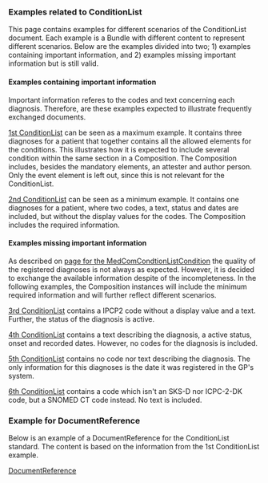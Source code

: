 ### Examples related to ConditionList
This page contains examples for different scenarios of the ConditionList document. Each example is a Bundle with different content to represent different scenarios. Below are the examples divided into two; 1) examples containing important information, and 2) examples missing important information but is still valid.

#### Examples containing important information
Important information referes to the codes and text concerning each diagnosis. Therefore, are these examples expected to illustrate frequently exchanged documents. 

[1st ConditionList](Bundle-23d8ece4-7cff-47c1-9680-571377c6ea74.html) can be seen as a maximum example. It contains three diagnoses for a patient that together contains all the allowed elements for the conditions. This illustrates how it is expected to include several condition within the same section in a Composition. The Composition includes, besides the mandatory elements, an attester and author person. Only the event element is left out, since this is not relevant for the ConditionList.

[2nd ConditionList](Bundle-b991dcb7-6f2a-4e56-96f9-6b4b23cb9472.html) can be seen as a minimum example. It contains one diagnoses for a patient, where two codes, a text, status and dates are included, but without the display values for the codes. The Composition includes the required information.

#### Examples missing important information
As described on [page for the MedComCondtionListCondition](./StructureDefinition-medcom-conditionlist-condition.html) the quality of the registered diagnoses is not always as expected. However, it is decided to exchange the available information despite of the incompleteness. In the following examples, the Composition instances will include the minimum required information and will further reflect different scenarios.

[3rd ConditionList](Bundle-df3915a2-6f88-4dea-955a-1b0008b23853.html) contains a IPCP2 code without a display value and a text. Further, the status of the diagnosis is active.

[4th ConditionList](Bundle-a4630688-dc6b-4484-9ef7-b9a08148c407.html) contains a text describing the diagnosis, a active status, onset and recorded dates. However, no codes for the diagnosis is included. 

[5th ConditionList](Bundle-96d37376-e176-4c6a-9c49-2b56e7aae665.html) contains no code nor text describing the diagnosis. The only information for this diagnoses is the date it was registered in the GP's system.

[6th ConditionList](Bundle-7ffa0111-1aa2-4d68-99f8-1fbf57448c8c.html) contains a code which isn't an SKS-D nor ICPC-2-DK code, but a SNOMED CT code instead. No text is included.


### Example for DocumentReference
Below is an example of a DocumentReference for the ConditionList standard. The content is based on the information from the 1st ConditionList example. 

[DocumentReference](DocumentReference-94e65db8-2f0c-4a2c-a7c9-06a160d59a12.html)
